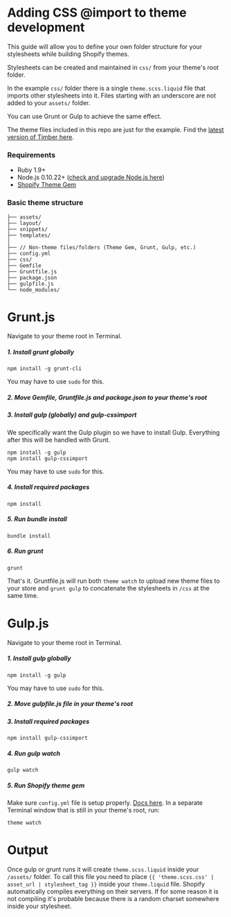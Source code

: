 Adding CSS @import to theme development
=====================

This guide will allow you to define your own folder structure for your stylesheets while building Shopify themes.

Stylesheets can be created and maintained in `css/` from your theme's root folder.

In the example `css/` folder there is a single `theme.scss.liquid` file that imports other stylesheets into it. Files starting with an underscore are not added to your `assets/` folder.

You can use Grunt or Gulp to achieve the same effect.

The theme files included in this repo are just for the example. Find the [latest version of Timber here](https://github.com/Shopify/timber).

### Requirements
- Ruby 1.9+
- Node.js 0.10.22+ ([check and upgrade Node.js here](http://stackoverflow.com/questions/20887400/gruntjs-bus-error-grunt-watch))
- [Shopify Theme Gem](https://github.com/Shopify/shopify_theme)

### Basic theme structure
```
├── assets/
├── layout/
├── snippets/
├── templates/
│
├── // Non-theme files/folders (Theme Gem, Grunt, Gulp, etc.)
├── config.yml
├── css/
├── Gemfile
├── Gruntfile.js
├── package.json
├── gulpfile.js
└── node_modules/
```

Grunt.js
=====================
Navigate to your theme root in Terminal.

##### 1. Install grunt globally

```
npm install -g grunt-cli
```

You may have to use `sudo` for this.

##### 2. Move Gemfile, Gruntfile.js and package.json to your theme's root

##### 3. Install gulp (globally) and gulp-cssimport
We specifically want the Gulp plugin so we have to install Gulp. Everything after this will be handled with Grunt.
```
npm install -g gulp
npm install gulp-cssimport
```
You may have to use `sudo` for this.

##### 4. Install required packages
```
npm install
```

##### 5. Run bundle install
```
bundle install
```

##### 6. Run grunt
```
grunt
```

That's it. Gruntfile.js will run both `theme watch` to upload new theme files to your store and `grunt gulp` to concatenate the stylesheets in `/css` at the same time.



Gulp.js
=====================
Navigate to your theme root in Terminal.

##### 1. Install gulp globally

```
npm install -g gulp
```
You may have to use `sudo` for this.

##### 2. Move gulpfile.js file in your theme's root

##### 3. Install required packages

```
npm install gulp-cssimport
```

##### 4. Run gulp watch
```
gulp watch
```

##### 5. Run Shopify theme gem
Make sure `config.yml` file is setup properly. [Docs here](https://github.com/Shopify/shopify_theme).
In a separate Terminal window that is still in your theme's root, run:
```
theme watch
```

Output
=====================
Once gulp or grunt runs it will create `theme.scss.liquid` inside your `/assets/` folder. To call this file you need to place `{{ 'theme.scss.css' | asset_url | stylesheet_tag }}` inside your `theme.liquid` file. Shopify automatically compiles everything on their servers. If for some reason it is not compiling it's probable because there is a random charset somewhere inside your stylesheet.
